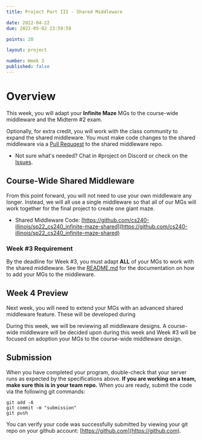 ```yaml
---
title: Project Part III - Shared Middleware

date: 2022-04-22
due: 2022-05-02 23:59:59

points: 20

layout: project

number: Week 3
published: false
---
```


<style>
.maze {
  font-weight: bold;
  /*
  font-size: 120%;
  line-height: 80%;
  height: 80%;
  background: -webkit-linear-gradient(#13294B, #FF552E, #13294B, #FF552E);
  -webkit-background-clip: text;
  -webkit-text-fill-color: transparent;
  font-family: Montserrat;
  */
}
</style>

# Overview

This week, you will adapt your <span class="maze">Infinite Maze</span> MGs to the course-wide middleware and the Midterm #2 exam.

Optionally, for extra credit, you will work with the class community to expand the shared middleware.  You must make code changes to the shared middleware via a [Pull Requqest](https://github.com/cs240-illinois/sp22_cs240_infinite-maze-shared/pulls) to the shared middleware repo.

- Not sure what's needed?  Chat in #project on Discord or check on the [Issues](https://github.com/cs240-illinois/sp22_cs240_infinite-maze-shared/issues).


## Course-Wide Shared Middleware

From this point forward, you will not need to use your own middleware any longer.  Instead, we will all use a single middleware so that all of our MGs will work together for the final project to create one giant maze.

- Shared Middleware Code: [https://github.com/cs240-illinois/sp22_cs240_infinite-maze-shared](https://github.com/cs240-illinois/sp22_cs240_infinite-maze-shared)


### Week #3 Requirement

By the deadline for Week #3, you must adapt **ALL** of your MGs to work with the shared middleware.  See the [README.md](https://github.com/cs240-illinois/sp22_cs240_infinite-maze-shared/blob/main/README.md) for the documentation on how to add your MGs to the middleware.


## Week 4 Preview

Next week, you will need to extend your MGs with an advanced shared middleware feature.  These will be developed during 

During this week, we will be reviewing all middleware designs.  A course-wide middleware will be decided upon during this week and Week #3 will be focused on adoption your MGs to the course-wide middleware design.


## Submission

When you have completed your program, double-check that your server runs as expected by the specifications above.  **If you are working on a team, make sure this is in your team repo.**  When you are ready, submit the code via the following git commands:

```
git add -A
git commit -m "submission"
git push
```

You can verify your code was successfully submitted by viewing your git repo on your github account: [https://github.com](https://github.com).

